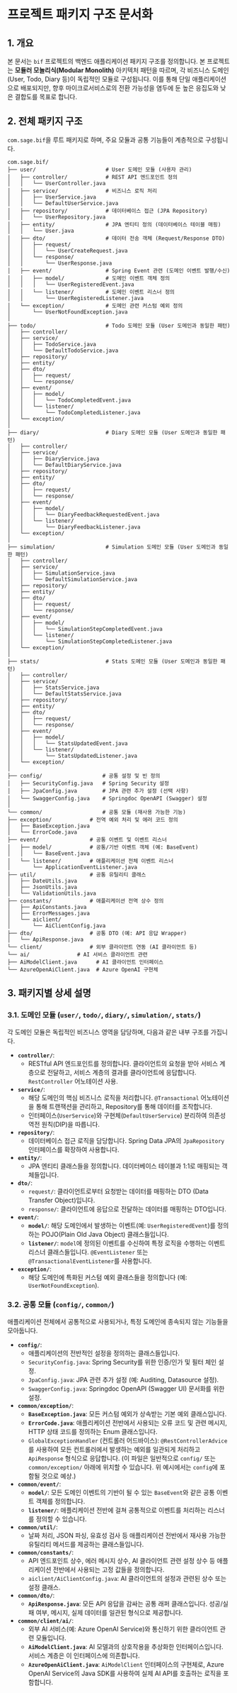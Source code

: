 # 프로젝트 패키지 구조 문서화

## 1. 개요

본 문서는 `bif` 프로젝트의 백엔드 애플리케이션 패키지 구조를 정의합니다. 본 프로젝트는 **모듈러 모놀리식(Modular Monolith)** 아키텍처 패턴을 따르며, 각 비즈니스 도메인(User, Todo, Diary 등)이 독립적인 모듈로 구성됩니다. 이를 통해 단일 애플리케이션으로 배포되지만, 향후 마이크로서비스로의 전환 가능성을 염두에 둔 높은 응집도와 낮은 결합도를 목표로 합니다.

## 2. 전체 패키지 구조

`com.sage.bif`을 루트 패키지로 하며, 주요 모듈과 공통 기능들이 계층적으로 구성됩니다.
```
com.sage.bif/
├── user/                      # User 도메인 모듈 (사용자 관리)
│   ├── controller/            # REST API 엔드포인트 정의
│   │   └── UserController.java
│   ├── service/               # 비즈니스 로직 처리
│   │   ├── UserService.java
│   │   └── DefaultUserService.java
│   ├── repository/            # 데이터베이스 접근 (JPA Repository)
│   │   └── UserRepository.java
│   ├── entity/                # JPA 엔티티 정의 (데이터베이스 테이블 매핑)
│   │   └── User.java
│   ├── dto/                   # 데이터 전송 객체 (Request/Response DTO)
│   │   ├── request/
│   │   │   └── UserCreateRequest.java
│   │   └── response/
│   │       └── UserResponse.java
│   ├── event/                 # Spring Event 관련 (도메인 이벤트 발행/수신)
│   │   ├── model/             # 도메인 이벤트 객체 정의
│   │   │   └── UserRegisteredEvent.java
│   │   └── listener/          # 도메인 이벤트 리스너 정의
│   │       └── UserRegisteredListener.java
│   └── exception/             # 도메인 관련 커스텀 예외 정의
│       └── UserNotFoundException.java
│
├── todo/                      # Todo 도메인 모듈 (User 도메인과 동일한 패턴)
│   ├── controller/
│   ├── service/
│   │   ├── TodoService.java
│   │   └── DefaultTodoService.java
│   ├── repository/
│   ├── entity/
│   ├── dto/
│   │   ├── request/
│   │   └── response/
│   ├── event/
│   │   ├── model/
│   │   │   └── TodoCompletedEvent.java
│   │   └── listener/
│   │       └── TodoCompletedListener.java
│   └── exception/
│
├── diary/                     # Diary 도메인 모듈 (User 도메인과 동일한 패턴)
│   ├── controller/
│   ├── service/
│   │   ├── DiaryService.java
│   │   └── DefaultDiaryService.java
│   ├── repository/
│   ├── entity/
│   ├── dto/
│   │   ├── request/
│   │   └── response/
│   ├── event/
│   │   ├── model/
│   │   │   └── DiaryFeedbackRequestedEvent.java
│   │   └── listener/
│   │       └── DiaryFeedbackListener.java
│   └── exception/
│
├── simulation/                # Simulation 도메인 모듈 (User 도메인과 동일한 패턴)
│   ├── controller/
│   ├── service/
│   │   ├── SimulationService.java
│   │   └── DefaultSimulationService.java
│   ├── repository/
│   ├── entity/
│   ├── dto/
│   │   ├── request/
│   │   └── response/
│   ├── event/
│   │   ├── model/
│   │   │   └── SimulationStepCompletedEvent.java
│   │   └── listener/
│   │       └── SimulationStepCompletedListener.java
│   └── exception/
│
├── stats/                     # Stats 도메인 모듈 (User 도메인과 동일한 패턴)
│   ├── controller/
│   ├── service/
│   │   ├── StatsService.java
│   │   └── DefaultStatsService.java
│   ├── repository/
│   ├── entity/
│   ├── dto/
│   │   ├── request/
│   │   └── response/
│   ├── event/
│   │   ├── model/
│   │   │   └── StatsUpdatedEvent.java
│   │   └── listener/
│   │       └── StatsUpdatedListener.java
│   └── exception/
│
├── config/                   # 공통 설정 및 빈 정의
│   ├── SecurityConfig.java   # Spring Security 설정
│   ├── JpaConfig.java        # JPA 관련 추가 설정 (선택 사항)
│   └── SwaggerConfig.java    # Springdoc OpenAPI (Swagger) 설정
│
└── common/                   # 공통 모듈 (재사용 가능한 기능)
├── exception/            # 전역 예외 처리 및 에러 코드 정의
│   ├── BaseException.java
│   └── ErrorCode.java
├── event/                # 공통 이벤트 및 이벤트 리스너
│   ├── model/            # 공통/기반 이벤트 객체 (예: BaseEvent)
│   │   └── BaseEvent.java
│   └── listener/         # 애플리케이션 전체 이벤트 리스너
│       └── ApplicationEventListener.java
├── util/                 # 공통 유틸리티 클래스
│   ├── DateUtils.java
│   ├── JsonUtils.java
│   └── ValidationUtils.java
├── constants/            # 애플리케이션 전역 상수 정의
│   ├── ApiConstants.java
│   ├── ErrorMessages.java
│   └── aiclient/
│       └── AiClientConfig.java
├── dto/                  # 공통 DTO (예: API 응답 Wrapper)
│   └── ApiResponse.java
└── client/               # 외부 클라이언트 연동 (AI 클라이언트 등)
└── ai/               # AI 서비스 클라이언트 관련
├── AiModelClient.java      # AI 클라이언트 인터페이스
└── AzureOpenAiClient.java  # Azure OpenAI 구현체
```

## 3. 패키지별 상세 설명

### 3.1. 도메인 모듈 (`user/`, `todo/`, `diary/`, `simulation/`, `stats/`)

각 도메인 모듈은 독립적인 비즈니스 영역을 담당하며, 다음과 같은 내부 구조를 가집니다.

* **`controller/`**:
    * RESTful API 엔드포인트를 정의합니다. 클라이언트의 요청을 받아 서비스 계층으로 전달하고, 서비스 계층의 결과를 클라이언트에 응답합니다. `RestController` 어노테이션 사용.
* **`service/`**:
    * 해당 도메인의 핵심 비즈니스 로직을 처리합니다. `@Transactional` 어노테이션을 통해 트랜잭션을 관리하고, Repository를 통해 데이터를 조작합니다.
    * 인터페이스(`UserService`)와 구현체(`DefaultUserService`) 분리하여 의존성 역전 원칙(DIP)을 따릅니다.
* **`repository/`**:
    * 데이터베이스 접근 로직을 담당합니다. Spring Data JPA의 `JpaRepository` 인터페이스를 확장하여 사용합니다.
* **`entity/`**:
    * JPA 엔티티 클래스들을 정의합니다. 데이터베이스 테이블과 1:1로 매핑되는 객체들입니다.
* **`dto/`**:
    * `request/`: 클라이언트로부터 요청받는 데이터를 매핑하는 DTO (Data Transfer Object)입니다.
    * `response/`: 클라이언트에 응답으로 전달하는 데이터를 매핑하는 DTO입니다.
* **`event/`**:
    * **`model/`**: 해당 도메인에서 발생하는 이벤트(예: `UserRegisteredEvent`)를 정의하는 POJO(Plain Old Java Object) 클래스들입니다.
    * **`listener/`**: `model`에 정의된 이벤트를 수신하여 특정 로직을 수행하는 이벤트 리스너 클래스들입니다. `@EventListener` 또는 `@TransactionalEventListener`를 사용합니다.
* **`exception/`**:
    * 해당 도메인에 특화된 커스텀 예외 클래스들을 정의합니다 (예: `UserNotFoundException`).

### 3.2. 공통 모듈 (`config/`, `common/`)

애플리케이션 전체에서 공통적으로 사용되거나, 특정 도메인에 종속되지 않는 기능들을 모아둡니다.

* **`config/`**:
    * 애플리케이션의 전반적인 설정을 정의하는 클래스들입니다.
    * `SecurityConfig.java`: Spring Security를 위한 인증/인가 및 필터 체인 설정.
    * `JpaConfig.java`: JPA 관련 추가 설정 (예: Auditing, Datasource 설정).
    * `SwaggerConfig.java`: Springdoc OpenAPI (Swagger UI) 문서화를 위한 설정.
* **`common/exception/`**:
    * **`BaseException.java`**: 모든 커스텀 예외가 상속받는 기본 예외 클래스입니다.
    * **`ErrorCode.java`**: 애플리케이션 전반에서 사용되는 오류 코드 및 관련 메시지, HTTP 상태 코드를 정의하는 Enum 클래스입니다.
    * `GlobalExceptionHandler` (컨트롤러 어드바이스): `@RestControllerAdvice`를 사용하여 모든 컨트롤러에서 발생하는 예외를 일관되게 처리하고 `ApiResponse` 형식으로 응답합니다. (이 파일은 일반적으로 `config/` 또는 `common/exception/` 아래에 위치할 수 있습니다. 위 예시에서는 `config`에 포함될 것으로 예상.)
* **`common/event/`**:
    * **`model/`**: 모든 도메인 이벤트의 기반이 될 수 있는 `BaseEvent`와 같은 공통 이벤트 객체를 정의합니다.
    * **`listener/`**: 애플리케이션 전반에 걸쳐 공통적으로 이벤트를 처리하는 리스너를 정의할 수 있습니다.
* **`common/util/`**:
    * 날짜 처리, JSON 파싱, 유효성 검사 등 애플리케이션 전반에서 재사용 가능한 유틸리티 메서드를 제공하는 클래스들입니다.
* **`common/constants/`**:
    * API 엔드포인트 상수, 에러 메시지 상수, AI 클라이언트 관련 설정 상수 등 애플리케이션 전반에서 사용되는 고정 값들을 정의합니다.
    * `aiclient/AiClientConfig.java`: AI 클라이언트의 설정과 관련된 상수 또는 설정 클래스.
* **`common/dto/`**:
    * **`ApiResponse.java`**: 모든 API 응답을 감싸는 공통 래퍼 클래스입니다. 성공/실패 여부, 메시지, 실제 데이터를 일관된 형식으로 제공합니다.
* **`common/client/ai/`**:
    * 외부 AI 서비스(예: Azure OpenAI Service)와 통신하기 위한 클라이언트 관련 모듈입니다.
    * **`AiModelClient.java`**: AI 모델과의 상호작용을 추상화한 인터페이스입니다. 서비스 계층은 이 인터페이스에 의존합니다.
    * **`AzureOpenAiClient.java`**: `AiModelClient` 인터페이스의 구현체로, Azure OpenAI Service의 Java SDK를 사용하여 실제 AI API를 호출하는 로직을 포함합니다.
